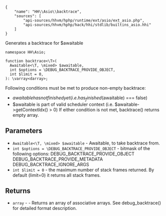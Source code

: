 ``` yamlmeta
{
    "name": "HH\\Asio\\backtrace",
    "sources": [
        "api-sources/hhvm/hphp/runtime/ext/asio/ext_asio.php",
        "api-sources/hhvm/hphp/hack/hhi/stdlib/builtins_asio.hhi"
    ]
}
```




Generates a backtrace for $awaitable




``` Hack
namespace HH\Asio;

function backtrace<\T>(
  Awaitable<\T, \mixed> $awaitable,
  int $options = \DEBUG_BACKTRACE_PROVIDE_OBJECT,
  int $limit = 0,
): \varray<darray>;
```




Following conditions must be met to produce non-empty backtrace:

+ $awaitable has not finished yet (i.e. has_finished($awaitable) === false)
+ $awaitable is part of valid scheduler context
  (i.e. $awaitable->getContextIdx() > 0)
  If either condition is not met, backtrace() returns empty array.




## Parameters




* ` Awaitable<\T, \mixed> $awaitable ` - Awaitable, to take backtrace from.
* ` int $options = \DEBUG_BACKTRACE_PROVIDE_OBJECT ` - bitmask of the following options:
  DEBUG_BACKTRACE_PROVIDE_OBJECT
  DEBUG_BACKTRACE_PROVIDE_METADATA
  DEBUG_BACKTRACE_IGNORE_ARGS
* ` int $limit = 0 ` - the maximum number of stack frames returned.
  By default (limit=0) it returns all stack frames.




## Returns




- ` array ` - - Returns an array of associative arrays.
  See debug_backtrace() for detailed format description.
<!-- HHAPIDOC -->
